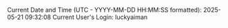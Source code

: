 Current Date and Time (UTC - YYYY-MM-DD HH:MM:SS formatted): 2025-05-21 09:32:08
Current User's Login: luckyaiman
